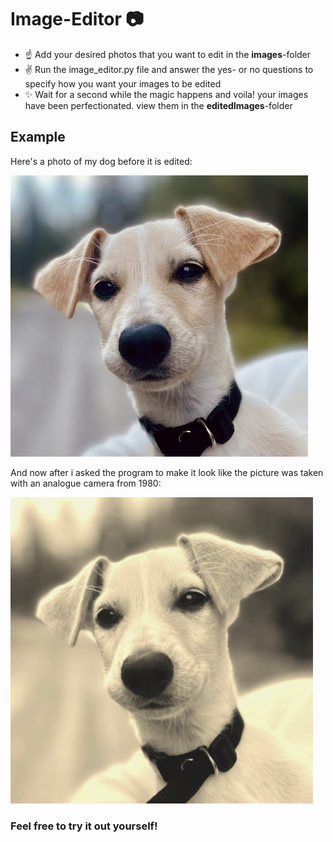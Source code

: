 # Image-Editor 📷

- ☝️ Add your desired photos that you want to edit in the **images**-folder
- ✌️ Run the image_editor.py file and answer the yes- or no questions to specify how you want your images to be edited
- ✨ Wait for a second while the magic happens and voila! your images have been perfectionated. view them in the **editedImages**-folder

## Example

Here's a photo of my dog before it is edited:

![alt text](images_for_readme/image-2.png)

And now after i asked the program to make it look like the picture was taken with an analogue camera from 1980:

![alt text](images_for_readme/image-1.png)

### Feel free to try it out yourself!


